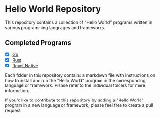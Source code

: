 # Hello World Repository

This repository contains a collection of "Hello World" programs written in various programming languages and frameworks.

## Completed Programs

- [x] [Go](languages/Go/README.md)
- [x] [Rust](languages/Rust/README.md)
- [x] [React Native](frameworks/ReactNative/README.md)

Each folder in this repository contains a markdown file with instructions on how to install and run the "Hello World" program in the corresponding language or framework. Please refer to the individual folders for more information.

If you'd like to contribute to this repository by adding a "Hello World" program in a new language or framework, please feel free to create a pull request.

